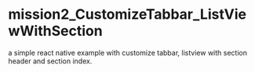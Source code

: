 # mission2_CustomizeTabbar_ListViewWithSection
a simple react native example with customize tabbar, listview with section header and section index.
